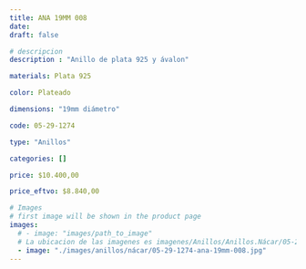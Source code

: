 ```yaml
---
title: ANA 19MM 008
date: 
draft: false

# descripcion
description : "Anillo de plata 925 y ávalon"

materials: Plata 925

color: Plateado

dimensions: "19mm diámetro"

code: 05-29-1274

type: "Anillos"

categories: []

price: $10.400,00

price_eftvo: $8.840,00

# Images
# first image will be shown in the product page
images:
  # - image: "images/path_to_image"
  # La ubicacion de las imagenes es imagenes/Anillos/Anillos.Nácar/05-29-1274-ana-19mm-008
  - image: "./images/anillos/nácar/05-29-1274-ana-19mm-008.jpg"
---
```

